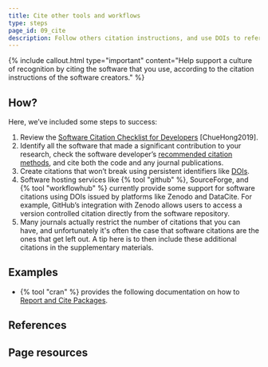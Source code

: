 ```yaml
---
title: Cite other tools and workflows
type: steps
page_id: 09_cite
description: Follow others citation instructions, and use DOIs to refer to software that you either use or on which your software depends.
---
```



{% include callout.html type="important" content="Help support a culture of recognition by citing the software that you use, according to the citation instructions of the software creators." %}


## How?

Here, we’ve included some steps to success:

1. Review the [Software Citation Checklist for Developers](https://doi.org/10.5281/zenodo.3482769) [ChueHong2019].
2. Identify all the software that made a significant contribution to your research, check the software developer’s [recommended citation methods](08_citation_instructions), and cite both the code and any journal publications.
3. Create citations that won’t break using persistent identifiers like [DOIs](07_doi). 
4. Software hosting services like {% tool "github" %}, SourceForge, and {% tool "workflowhub" %} currently provide some support for software citations using DOIs issued by platforms like Zenodo and DataCite. For example, GitHub’s integration with Zenodo allows users to access a version controlled citation directly from the software repository.
5. Many journals actually restrict the number of citations that you can have, and unfortunately it's often the case that software citations are the ones that get left out. A tip here is to then include these additional citations in the supplementary materials.


## Examples

- {% tool "cran" %} provides the following documentation on how to [Report and Cite Packages](https://cran.r-project.org/web/packages/report/vignettes/cite_packages.html).


## References


## Page resources

